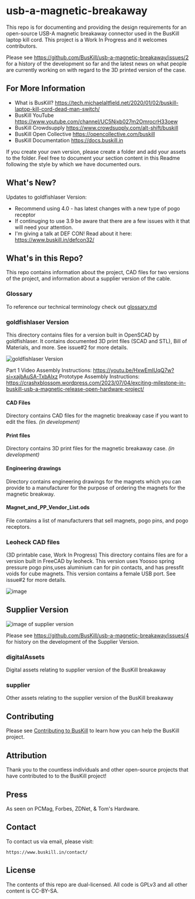# usb-a-magnetic-breakaway

This repo is for documenting and providing the design requirements for an open-source USB-A magnetic breakaway connector used in the BusKill laptop kill cord. This project is a Work In Progress and it welcomes contributors. 

Please see https://github.com/BusKill/usb-a-magnetic-breakaway/issues/2 for a history of the development so far and the latest news on what people are currently working on with regard to the 3D printed version of the case. 

## For More Information

* What is BusKill? https://tech.michaelaltfield.net/2020/01/02/buskill-laptop-kill-cord-dead-man-switch/
* BusKill YouTube https://www.youtube.com/channel/UC5Njxb027m2OmrocrH33oew
* BusKill Crowdsupply https://www.crowdsupply.com/alt-shift/buskill
* BusKill Open Collective https://opencollective.com/buskill
* BusKill Documentation https://docs.buskill.in

If you create your own version, please create a folder and add your assets to the folder. Feel free to document your section content in this Readme following the style by which we have documented ours.

##  What's New?

Updates to goldfishlaser Version:
* Recommend using 4.0 - has latest changes with a new type of pogo receptor
* If continuging to use 3.9 be aware that there are a few issues with it that will need your attention.
* I'm giving a talk at DEF CON! Read about it here: https://www.buskill.in/defcon32/


## What's in this Repo?

This repo contains information about the project, CAD files for two versions of the project, and information about a supplier version of the cable. 

### Glossary
To reference our technical terminology check out [glossary.md](https://github.com/BusKill/usb-a-magnetic-breakaway/blob/3cc552533db1436cacee31b77e96ae590389fd92/Glossary.md)

### goldfishlaser Version

This directory contains files for a version built in OpenSCAD by goldfishlaser. It contains documented 3D print files (SCAD and STL), Bill of Materials, and more. See issue#2 for more details.

![goldfishlaser Version](https://crashxblossom.files.wordpress.com/2023/11/layout2-1.jpg)

Part 1 Video Assembly Instructions: https://youtu.be/HxwEmIUqQ7w?si=xajbAuSA-TxbAlxz
Prototype Assembly Instructions: https://crashxblossom.wordpress.com/2023/07/04/exciting-milestone-in-buskill-usb-a-magnetic-release-open-hardware-project/

#### CAD Files

Directory contains CAD files for the magnetic breakway case if you want to edit the files. *(in development)*

#### Print files

Directory contains 3D print files for the magnetic breakaway case. *(in development)*

#### Engineering drawings

Directory contains engineering drawings for the magnets which you can provide to a manufacturer for the purpose of ordering the magnets for the magnetic breakway.

#### Magnet_and_PP_Vendor_List.ods

File contains a list of manufacturers that sell magnets, pogo pins, and pogo receptors. 

### Leoheck CAD files
(3D printable case, Work In Progress)
This directory contains files are for a version built in FreeCAD by leoheck.  This version uses Yoosoo spring pressure pogo pins,uses aluminium can for pin contacts, and has pressfit voids for cube magnets. This version contains a female USB port. See issue#2 for more details.

![image](https://github.com/BusKill/usb-a-magnetic-breakaway/assets/597904/fe949841-c8f3-4abd-87c7-8e0b29d4b1c3)

## Supplier Version

![image of supplier version](https://user-images.githubusercontent.com/597904/236636199-2c18498c-78d3-463a-81e8-185a83240824.png)

Please see https://github.com/BusKill/usb-a-magnetic-breakaway/issues/4 for history on the development of the Supplier Version. 

### digitalAssets

Digital assets relating to supplier version of the BusKill breakaway

### supplier

Other assets relating to the supplier version of the BusKill breakaway

## Contributing

Please see [Contributing to BusKill](https://docs.buskill.in/buskill-app/en/stable/contributing.html) to learn how you can help the BusKill project.

## Attribution

Thank you to the countless individuals and other open-source projects that have contributed to to the BusKill project!

## Press

As seen on PCMag, Forbes, ZDNet, & Tom's Hardware.

## Contact

To contact us via email, please visit:

    https://www.buskill.in/contact/

## License

The contents of this repo are dual-licensed. All code is GPLv3 and all other content is CC-BY-SA.




